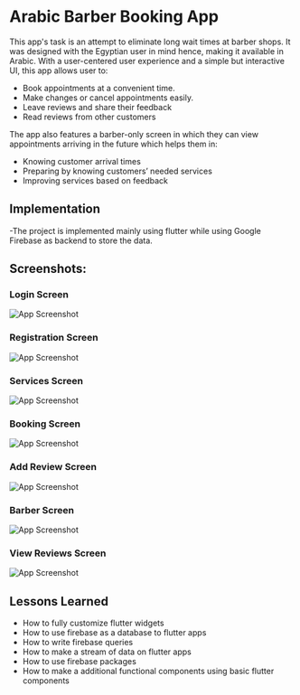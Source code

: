 
# Arabic Barber Booking App

This app's task is an attempt to eliminate long wait times at barber shops. It was designed with the Egyptian user in mind hence, making it available in Arabic. With a user-centered user experience and a simple but interactive UI, this app allows user to:

- Book appointments at a convenient time.
- Make changes or cancel appointments easily.
- Leave reviews and share their feedback
- Read reviews from other customers

The app also features a barber-only screen in which they can view appointments arriving in the future which helps them in:

- Knowing customer arrival times
- Preparing by knowing customers’ needed services
- Improving services based on feedback

## Implementation

-The project is implemented mainly using flutter while using Google Firebase as backend to store the data.

## Screenshots:

### Login Screen

![App Screenshot](https://github.com/DanielGebraiel/barber_booking_app/blob/main/screenshots/login%20screen.png)

### Registration Screen

![App Screenshot](https://github.com/DanielGebraiel/barber_booking_app/blob/main/screenshots/registration%20screen.png)

### Services Screen

![App Screenshot](https://github.com/DanielGebraiel/barber_booking_app/blob/main/screenshots/services%20screen.jpg)

### Booking Screen

![App Screenshot](https://github.com/DanielGebraiel/barber_booking_app/blob/main/screenshots/booking%20screen.jpg)

### Add Review Screen

![App Screenshot](https://github.com/DanielGebraiel/barber_booking_app/blob/main/screenshots/add%20review%20screen.jpg)

### Barber Screen

![App Screenshot](https://github.com/DanielGebraiel/barber_booking_app/blob/main/screenshots/barber%20screen.jpg)

### View Reviews Screen

![App Screenshot](https://github.com/DanielGebraiel/barber_booking_app/blob/main/screenshots/Review%20screen.png)

## Lessons Learned

- How to fully customize flutter widgets
- How to use firebase as a database to flutter apps
- How to write firebase queries
- How to make a stream of data on flutter apps
- How to use firebase packages
- How to make a additional functional components using basic flutter components


